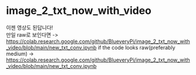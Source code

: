 # image_2_txt_now_with_video
이젠 영상도 된답니다!  
만일 raw로 보인다면 -> https://colab.research.google.com/github/BlueveryPi/image_2_txt_now_with_video/blob/main/new_txt_conv.ipynb
if the code looks raw(preferably medium) -> https://colab.research.google.com/github/BlueveryPi/image_2_txt_now_with_video/blob/main/new_txt_conv.ipynb
